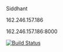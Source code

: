 Siddhant

162.246.157.186

162.246.157.186:8000

[![Build Status](https://travis-ci.com/cmput401-fall2018/web-app-ci-cd-with-travis-ci-Sidkhanna96.svg?branch=master)](https://travis-ci.com/cmput401-fall2018/web-app-ci-cd-with-travis-ci-Sidkhanna96)
